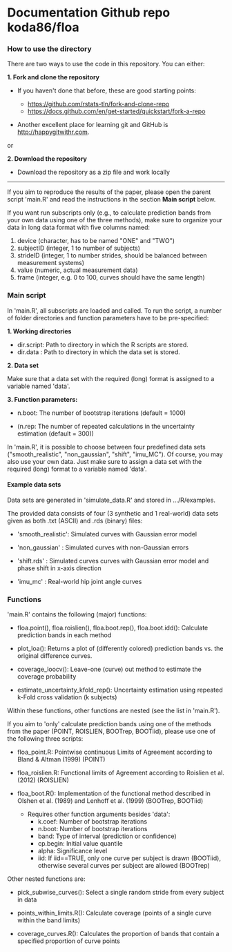 # Documentation Github repo koda86/floa

### How to use the directory

There are two ways to use the code in this repository. You can either:

**1. Fork and clone the repository**

- If you haven't done that before, these are good starting points:
  - https://github.com/rstats-tln/fork-and-clone-repo
  - https://docs.github.com/en/get-started/quickstart/fork-a-repo

- Another excellent place for learning git and GitHub is http://happygitwithr.com.

or

**2. Download the repository**

- Download the repository as a zip file and work locally

---

If you aim to reproduce the results of the paper, please open the parent script 'main.R' and read the instructions in the section **Main script** below.

If you want run subscripts only (e.g., to calculate prediction bands from your own data using one of the three methods), make sure to organize your data in long data format with five columns named:

1. device (character, has to be named "ONE" and "TWO")
2. subjectID (integer, 1 to number of subjects)
3. strideID (integer, 1 to number strides, should be balanced between measurement systems)
4. value (numeric, actual measurement data)
5. frame (integer, e.g. 0 to 100, curves should have the same length)

### Main script

In 'main.R', all subscripts are loaded and called. To run the script, a number of folder directories and function parameters have to be pre-specified:

**1. Working directories**

- dir.script: Path to directory in which the R scripts are stored.
- dir.data : Path to directory in which the data set is stored.

**2. Data set**

Make sure that a data set with the required (long) format is assigned to a variable named 'data'.

**3. Function parameters:**

- n.boot: The number of bootstrap iterations (default = 1000)

- (n.rep: The number of repeated calculations in the uncertainty estimation (default = 300))

In 'main.R', it is possible to choose between four predefined data sets ("smooth_realistic", "non_gaussian", "shift", "imu_MC"). Of course, you may also use your own data. Just make sure to assign a data set with the required (long) format to a variable named 'data'.

#### Example data sets

Data sets are generated in 'simulate_data.R' and stored in .../R/examples.

The provided data consists of four (3 synthetic and 1 real-world) data sets given as both .txt (ASCII) and .rds (binary) files:

- 'smooth_realistic': Simulated curves with Gaussian error model

- 'non_gaussian'    : Simulated curves with non-Gaussian errors

- 'shift.rds'       : Simulated curves curves with Gaussian error model and phase shift in x-axis direction

- 'imu_mc'          : Real-world hip joint angle curves


### Functions

'main.R' contains the following (major) functions:

- floa.point(), floa.roislien(), floa.boot.rep(), floa.boot.idd(): Calculate prediction bands in each method

- plot_loa(): Returns a plot of (differently colored) prediction bands vs. the original difference curves.

- coverage_loocv(): Leave-one (curve) out method to estimate the coverage probability

- estimate_uncertainty_kfold_rep(): Uncertainty estimation using repeated k-Fold cross validation (k subjects)

Within these functions, other functions are nested (see the list in 'main.R').


If you aim to 'only' calculate prediction bands using one of the methods from the paper (POINT, ROISLIEN, BOOTrep, BOOTiid), please use one of the following three scripts: 

- floa_point.R: Pointwise continuous Limits of Agreement according to Bland & Altman (1999) (POINT)

- floa_roislien.R: Functional limits of Agreement according to Roislien et al. (2012) (ROISLIEN)

- floa_boot.R(): Implementation of the functional method described in Olshen et al. (1989) and Lenhoff et al. (1999) (BOOTrep, BOOTiid)
  - Requires other function arguments besides 'data':
    + k.coef: Number of bootstrap iterations
    + n.boot: Number of bootstrap iterations
    + band: Type of interval (prediction or confidence)
    + cp.begin: Initial value quantile
    + alpha: Significance level
    + iid: If iid==TRUE, only one curve per subject is drawn (BOOTiid), otherwise several curves per subject are allowed (BOOTrep)

Other nested functions are:

- pick_subwise_curves(): Select a single random stride from every subject in data

- points_within_limits.R(): Calculate coverage (points of a single curve within the band limits)

- coverage_curves.R(): Calculates the proportion of bands that contain a specified proportion of curve points


<!---
### Flowchart

```{=html}
<div id="htmlwidget-f84af788624b61ab0729" style="width:672px;height:480px;" class="grViz html-widget"></div>
<script type="application/json" data-for="htmlwidget-f84af788624b61ab0729">{"x":{"diagram":"digraph flowchart {\n\n      # node definitions with substituted label text\n      node [fontname = Helvetica, shape = rectangle]\n      \n      tab1 [label = \"Time normalize curves of IMU - MC\"]\n      tab2 [label = \"Create difference curves IMU - MC\"]\n      tab3 [label = \"Convert difference curves to function data objects using Fourier series\"]\n      tab4 [label = \"floa_rcb \"]\n      tab5 [label = \"FLOAboot_2SD \"]\n      tab6 [label = \"floa_point\"]\n      tab7 [label = \"First stage:\n draw_clusters\n All strides from 11 subjects (randomly permuted)\n are drawn with replacement\"]\n      tab8 [label = \"Functional mean for each cluster\"]\n      tab9 [label = \"Second stage:\n Repeat the first stage 1000 times\"]\n      tab10 [label = \"Quantile\"]\n\n      # edge definitions with the node IDs\n      tab1 -> tab2\n      tab2 -> tab3\n      tab3 -> tab4\n      tab3 -> tab5\n      tab3 -> tab6\n      tab4 -> tab7\n      tab7 -> tab8\n      tab8 -> tab9\n      tab9 -> tab10\n      }","config":{"engine":"dot","options":null}},"evals":[],"jsHooks":[]}</script>
```
--->
